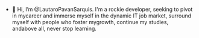 - 👋 Hi, I’m @LautaroPavanSarquis. I'm a rockie developer, seeking to pivot in mycareer and immerse myself in the dynamic IT job market, surround myself with people who foster mygrowth, continue my studies, andabove all, never stop learning. 
